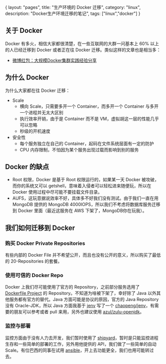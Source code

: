 {
layout: "pages",
title: "生产环境的 Docker 迁移",
category: "linux",
description: "Docker生产环境迁移的笔记",
tags: ["linux","docker"]
}

## 关于 Docker

Docker 有多火，相信大家都很清楚，在一些互联网的大群一问基本上 60% 以上的人已经迁移到 Docker 或者正在往 Docker 迁移。类似这样的文章也是相当多：

- [微博红包：大规模Docker集群实践经验分享](http://www.infoq.com/cn/articles/large-scale-docker-cluster-practise-experience-share)

## 为什么 Docker

为什么大家都在往 Docker 迁移：

- Scale
    - 横向 Scale，只需要多开一个 Container，而多开一个 Container 与多开一个进程并无太大区别
    - 执行效率开销，由于是 Container 而不是 VM，虚拟胡这一层的性能几乎可以忽略
    - 秒级的开机速度
- 安全性
    - 每个服务独立在自己的 Container，起码在文件系统层面有一定的防护
    - CPU 内存限制，不怕因为某个服务出现过载而影响到别的服务
    
## Docker 的缺点

- Root 权限，Docker 是基于 Root 权限运行的，如果某一天 Docker 被攻破，而你的系统又可以 getshell，意味着入侵者可以轻松进来随便玩，所以在 Docker 使用过程中尽可能不要挂载文件目录。
- AUFS，这玩意据说效率不好，具体多不好我们没有测试。由于我们一直在用 MongoDB 提供的 MongoDB 4000IOPS，所以我们不考虑将数据库服务迁移到 Docker 里面（最近这服务在 AWS 下架了，MongoDB你在玩我）。

## 我们如何迁移到 Docker

### 购买 Docker Private Repositories

有些内部的 Docker File 并不希望公开，而且也没有公开的意义，所以购买了最低的 20-Repositories 的套餐。

### 使用可信的 Docker Repo

Docker 上我们尽可能使用了官方的 Repository，之前部分服务选用了 [Dockerfile Project](http://dockerfile.github.io/) 的 Repository。不知道为啥被下架了，幸好除了 Java 以外其他服务都有官方的替代。Java 方面可能是协议的原因，官方的 Java Repository 没有 Oracle-JDK，所以 Java 方面我基于 [jenv](http://jenv.io/) 写了一个 [chaopeng/jenv](https://registry.hub.docker.com/u/chaopeng/jenv/)，有需要的朋友可以参考或者 pull 来用，另外也建议使用 [azul/zulu-openjdk](https://registry.hub.docker.com/u/azul/zulu-openjdk/)。

### 监控与部署

监控方面由于没有人力去开发，我们暂时使用了 [shipyard](http://shipyard-project.com/)，暂时是只能监控进程生存和一些简单的部署的工作，另外用他提供的 API，我们做了一些简单的自动 Scale。有位巴西的同事在试用 [ansible](http://www.ansible.com/home)，开上去功能更全，我们也用可能转过去。
